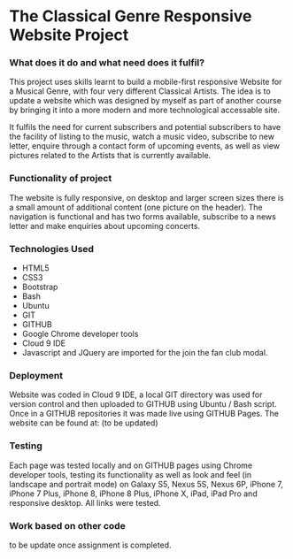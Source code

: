# The Classical Genre Responsive Website Project

### What does it do and what need does it fulfil?

This project uses skills learnt to build a mobile-first responsive Website for a Musical Genre, with four very different Classical Artists.  The idea is to update a website which was designed by myself as part of another course by bringing it into a more modern and more technological accessable site.

It fulfils the need for current subscribers and potential subscribers to have the facility of listing to the music, watch a music video, subscribe to new letter, enquire through a contact form of upcoming events, as well as view pictures related to the Artists that is currently available.

### Functionality of project

The website is fully responsive, on desktop and larger screen sizes there is a small amount of additional content (one picture on the header).
The navigation is functional and has two forms available, subscribe to a news letter and make enquiries about upcoming concerts.  

### Technologies Used

- HTML5
- CSS3
- Bootstrap
- Bash
- Ubuntu
- GIT
- GITHUB
- Google Chrome developer tools
- Cloud 9 IDE
- Javascript and JQuery are imported for the join the fan club modal.

### Deployment

Website was coded in Cloud 9 IDE, a local GIT directory was used for version control and then uploaded to GITHUB using Ubuntu / Bash script. Once in a GITHUB repositories it was made live using GITHUB Pages. The website can be found at:
(to be updated)
### Testing

Each page was tested locally and on GITHUB pages using Chrome developer tools, testing its functionality as well as look and feel (in landscape and portrait mode) on Galaxy S5, Nexus 5S, Nexus 6P, iPhone 7, iPhone 7 Plus, iPhone 8, iPhone 8 Plus, iPhone X, iPad, iPad Pro and responsive desktop. All links were tested. 

### Work based on other code
to be update once assignment is completed.